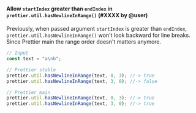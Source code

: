#### Allow `startIndex` greater than `endIndex` in `prettier.util.hasNewlineInRange()` (#XXXX by @user)

Previously, when passed argument `startIndex` is greater than `endIndex`, `prettier.util.hasNewlineInRange()` won't look backward for line breaks. Since Prettier main the range order doesn't matters anymore.

```jsx
// Input
const text = "a\nb";

// Prettier stable
prettier.util.hasNewlineInRange(text, 0, 3); //-> true
prettier.util.hasNewlineInRange(text, 3, 0); //-> false

// Prettier main
prettier.util.hasNewlineInRange(text, 0, 3); //-> true
prettier.util.hasNewlineInRange(text, 3, 0); //-> true
```
